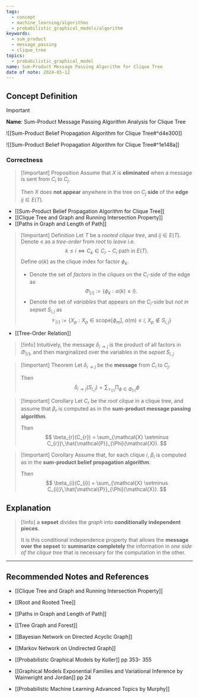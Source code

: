 ```yaml
---
tags:
  - concept
  - machine_learning/algorithms
  - probabilistic_graphical_models/algorithm
keywords:
  - sum_product
  - message_passing
  - clique_tree
topics:
  - probabilistic_graphical_model
name: Sum-Product Message Passing Algorithm for Clique Tree
date of note: 2024-05-12
---
```


## Concept Definition

>[!important]
>**Name**: Sum-Product Message Passing Algorithm Analysis for Clique Tree

![[Sum-Product Belief Propagation Algorithm for Clique Tree#^d4e300]]

![[Sum-Product Belief Propagation Algorithm for Clique Tree#^1e148a]]

### Correctness

>[!important] Proposition
>Assume that $X$ is **eliminated** when a message is sent from $C_{i}$ to $C_{j}$.
>
>Then $X$ does **not appear** anywhere in the tree on $C_{j}$ **side** of the **edge** $ij\in E(T)$.

- [[Sum-Product Belief Propagation Algorithm for Clique Tree]]
- [[Clique Tree and Graph and Running Intersection Property]]
- [[Paths in Graph and Length of Path]]

>[!important] Definition
>Let $T$ be a *rooted clique tree*, and  $ij\in E(T)$.  Denote $\le$ as a *tree-order* from *root* to *leave* i.e.
>$$
> k \leq i \iff C_{k} \in C_{r}-C_{i}\text{ path in }E(T).
>$$
>Define $\alpha(k)$ as the clique index for factor $\phi_{k}$.
>
>- Denote the set of *factors* in the *cliques* on the $C_{i}$-side of the edge as $$\Phi_{\lceil i \rceil } := \left\{ \phi_{k}: \alpha(k)\le i \right\}. $$
>- Denote the set of *variables* that appears on the $C_{i}$-side but *not in sepset* $S_{i,j}$ as $$\mathcal{V}_{\lceil i \rceil}:= \{ X_{p}: X_{p} \in \text{scope}[\phi_{m}],\; \alpha(m) \le i,\; X_{p} \not\in S_{i,j} \}$$
>  

- [[Tree-Order Relation]]

>[!info]
>Intuitively, the message $\delta_{i\to j}$ is the product of all factors in $\Phi_{\lceil i \rceil }$, and then marginalized over the variables in the *sepset* $S_{i,j}$  

>[!important] Theorem
>Let $\delta_{i\to j}$  be the **message** from $C_{i}$ to $C_{j}$.
>
>Then 
>$$
> \delta_{i\to j}(S_{i,j}) = \sum_{\mathcal{V}_{\lceil i \rceil }}\prod_{\phi \in \Phi_{\lceil i \rceil }}\phi
>$$

>[!important] Corollary
>Let $C_{r}$ be the *root clique* in a clique tree, and assume that $\beta_{r}$ is computed as in the **sum-product message passing algorithm**.
>
>Then 
>$$
>\beta_{r}(C_{r}) = \sum_{\mathcal{X} \setminus C_{r}}\,\hat{\mathcal{P}}_{\Phi}(\mathcal{X}).
>$$


>[!important] Corollary
>Assume that, for each clique $i$, $\beta_{i}$ is computed as in the **sum-product belief propagation algorithm**.
>
>Then 
>$$
>\beta_{i}(C_{i}) = \sum_{\mathcal{X} \setminus C_{i}}\,\hat{\mathcal{P}}_{\Phi}(\mathcal{X}).
>$$


## Explanation

>[!info]
>a **sepset** divides the *graph* into **conditionally independent pieces**. 
>
>It is this conditional independence property that allows the **message over the sepset** to **summarize completely** the information in *one side of the clique tree* that is necessary for the computation in the other.





-----------
##  Recommended Notes and References


- [[Clique Tree and Graph and Running Intersection Property]]
- [[Root and Rooted Tree]]
- [[Paths in Graph and Length of Path]]

- [[Tree Graph and Forest]]

- [[Bayesian Network on Directed Acyclic Graph]]
- [[Markov Network on Undirected Graph]]


- [[Probabilistic Graphical Models by Koller]] pp 353- 355
- [[Graphical Models Exponential Families and Variational Inference by Wainwright and Jordan]] pp 24
- [[Probabilistic Machine Learning Advanced Topics by Murphy]]
